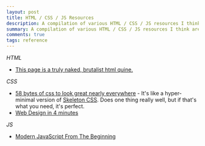 ```yaml
---
layout: post
title: HTML / CSS / JS Resources
description: A compilation of various HTML / CSS / JS resources I think are rad, compelling, or helpful.
summary: A compilation of various HTML / CSS / JS resources I think are rad, compelling, or helpful.
comments: true
tags: reference
---
```


*HTML*

* [This page is a truly naked, brutalist html quine.](https://secretgeek.github.io/html_wysiwyg/html.html)

*CSS*

* [58 bytes of css to look great nearly everywhere](https://jrl.ninja/etc/1/) - It's like a hyper-minimal version of [Skeleton CSS](http://getskeleton.com/). Does one thing really well, but if that's what you need, it's perfect.
* [Web Design in 4 minutes](https://jgthms.com/web-design-in-4-minutes/)

*JS*

* [Modern JavaScript From The Beginning](https://www.udemy.com/course/modern-javascript-from-the-beginning/)


<!-- - _202XXXXX: Update format_ -->